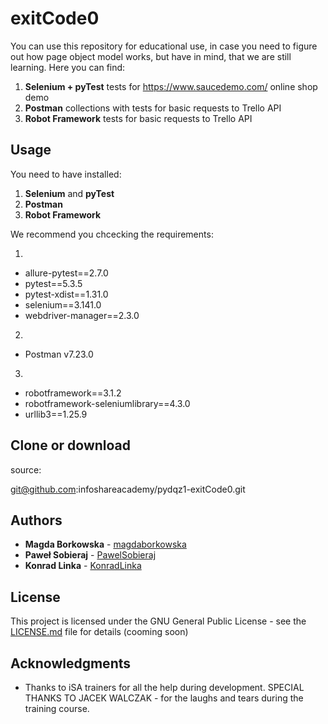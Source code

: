 # exitCode0

You can use this repository for educational use, in case you need to figure out how page object model works, but have in mind, that we are still learning. 
Here you can find:
 1) **Selenium + pyTest** tests for https://www.saucedemo.com/ online shop demo
 2) **Postman** collections with tests for basic requests to Trello API
 3) **Robot Framework** tests for basic requests to Trello API

## Usage

You need to have installed: 
1) **Selenium** and **pyTest** 
2) **Postman**
3) **Robot Framework**

We recommend you chcecking the requirements:

1.
* allure-pytest==2.7.0
* pytest==5.3.5
* pytest-xdist==1.31.0
* selenium==3.141.0
* webdriver-manager==2.3.0

2.
* Postman v7.23.0

3.
* robotframework==3.1.2
* robotframework-seleniumlibrary==4.3.0
* urllib3==1.25.9

## Clone or download
source:

git@github.com:infoshareacademy/pydqz1-exitCode0.git



## Authors

* **Magda Borkowska** - [magdaborkowska](https://github.com/magdaborkowska)
* **Paweł Sobieraj** - [PawelSobieraj](https://github.com/PawelSobieraj)
* **Konrad Linka** - [KonradLinka](https://github.com/KonradLinka)


## License

This project is licensed under the GNU General Public License  - see the [LICENSE.md](LICENSE.md) file for details (cooming soon)

## Acknowledgments

* Thanks to iSA trainers for all the help during development. SPECIAL THANKS TO JACEK WALCZAK - for the laughs and tears during 
 the training course.


